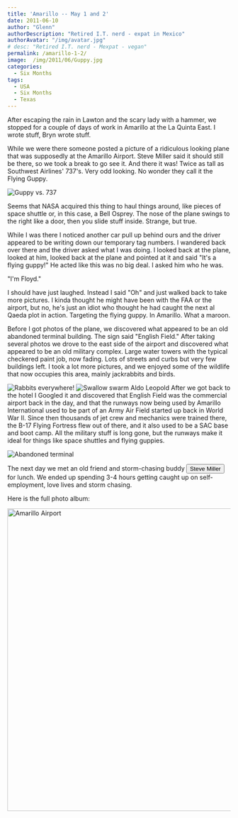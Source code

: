 ```yaml
---
title: 'Amarillo -- May 1 and 2'
date: 2011-06-10
author: "Glenn"
authorDescription: "Retired I.T. nerd - expat in Mexico"
authorAvatar: "/img/avatar.jpg"
# desc: "Retired I.T. nerd - Mexpat - vegan"
permalink: /amarillo-1-2/
image:  /img/2011/06/Guppy.jpg
categories:
  - Six Months
tags:
  - USA
  - Six Months
  - Texas
---
```

After escaping the rain in Lawton and the scary lady with a hammer, we stopped for a couple of days of work in Amarillo at the La Quinta East. I wrote stuff, Bryn wrote stuff.

While we were there someone posted a picture of a ridiculous looking plane that was supposedly at the Amarillo Airport. Steve Miller said it should still be there, so we took a break to go see it. And there it was! Twice as tall as Southwest Airlines' 737's. Very odd looking. No wonder they call it the Flying Guppy.

![Guppy vs. 737](https://live.staticflickr.com/3340/5692525260_597b66b152_b.jpg)

Seems that NASA acquired this thing to haul things around, like pieces of space shuttle or, in this case, a Bell Osprey. The nose of the plane swings to the right like a door, then you slide stuff inside. Strange, but true.

While I was there I noticed another car pull up behind ours and the driver appeared to be writing down our temporary tag numbers. I wandered back over there and the driver asked what I was doing. I looked back at the plane, looked at him, looked back at the plane and pointed at it and said "It's a flying guppy!" He acted like this was no big deal. I asked him who he was.

"I'm Floyd."

I should have just laughed. Instead I said "Oh" and just walked back to take more pictures. I kinda thought he might have been with the FAA or the airport, but no, he's just an idiot who thought he had caught the next al Qaeda plot in action. Targeting the flying guppy. In Amarillo. What a maroon.

Before I got photos of the plane, we discovered what appeared to be an old abandoned terminal building. The sign said "English Field." After taking several photos we drove to the east side of the airport and discovered what appeared to be an old military complex. Large water towers with the typical checkered paint job, now fading. Lots of streets and curbs but very few buildings left. I took a lot more pictures, and we enjoyed some of the wildlife that now occupies this area, mainly jackrabbits and birds.

![Rabbits everywhere!](https://live.staticflickr.com/3389/5692527270_695d2b6965_b.jpg)
![Swallow swarm](https://live.staticflickr.com/3327/5691960171_e5d10bc320_b.jpg)
Aldo Leopold
After we got back to the hotel I Googled it and discovered that English Field was the commercial airport back in the day, and that the runways now being used by Amarillo International used to be part of an Army Air Field started up back in World War II. Since then thousands of jet crew and mechanics were trained there, the B-17 Flying Fortress flew out of there, and it also used to be a SAC base and boot camp. All the military stuff is long gone, but the runways make it ideal for things like space shuttles and flying guppies.

![Abandoned terminal](https://live.staticflickr.com/2023/5692524184_312d25a333_b.jpg)

The next day we met an old friend and storm-chasing buddy <button data-balloon="Unfortunately we're no longer in contact since he went all alt-right on us" data-balloon-pos="up">Steve Miller</button> for lunch. We ended up spending 3-4 hours getting caught up on self-employment, love lives and storm chasing.

Here is the full photo album:

<a data-flickr-embed="true"  href="https://www.flickr.com/photos/vagabondians/albums/72157626533195207" title="Amarillo Airport"><img src="https://live.staticflickr.com/3340/5692525260_597b66b152_b.jpg" width="1024" height="683" alt="Amarillo Airport"></a><script async src="//embedr.flickr.com/assets/client-code.js" charset="utf-8"></script>